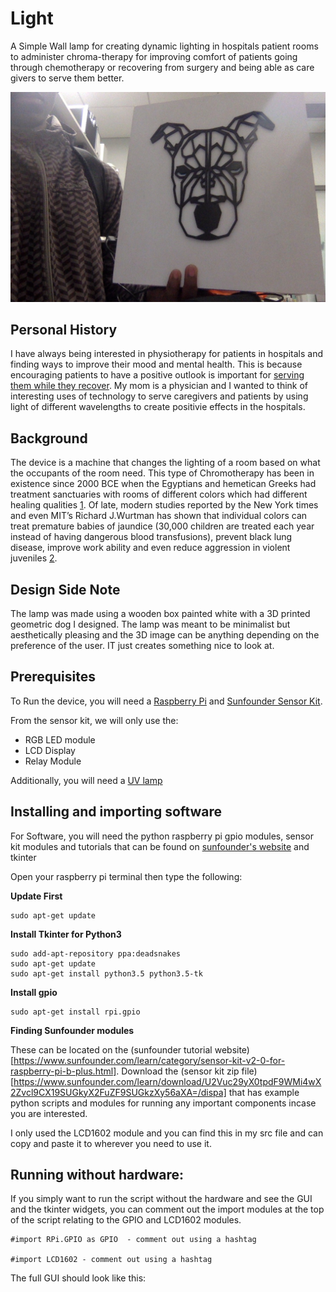 # Light

A Simple Wall lamp for creating dynamic lighting in hospitals patient rooms to administer chroma-therapy for improving comfort of patients going through chemotherapy or recovering from surgery and being able as care givers to serve them better.

![Full Wall Light Prototype. Emits light from the top](main.jpg)

## Personal History

I have always being interested in physiotherapy for patients in hospitals and finding ways to improve their mood and mental health. This is because encouraging patients to have a positive outlook is important for [serving them while they recover](https://www.nytimes.com/2017/03/27/well/live/positive-thinking-may-improve-health-and-extend-life.html). My mom is a physician and I wanted to think of interesting uses of technology to serve caregivers and patients by using light of different wavelengths to create positivie effects in the hospitals.

## Background

The device is a machine that changes the lighting of a room based on what the occupants of the room need. This type of Chromotherapy has been in existence since 2000 BCE when the Egyptians and hemetican Greeks had treatment sanctuaries with rooms of different colors which had different healing qualities [1](https://www.naturalnews.com/036483_light_therapy_health_science.html). Of late, modern studies reported by the New York times and even MIT’s Richard J.Wurtman has shown that individual colors can treat premature babies of jaundice (30,000 children are treated each year instead of having dangerous blood transfusions), prevent black lung disease, improve work ability and even reduce aggression in violent juveniles [2](https://www.naturalnews.com/036483_light_therapy_health_science.html). 

## Design Side Note

The lamp was made using a wooden box painted white with a 3D printed geometric dog I designed. The lamp was meant to be minimalist but aesthetically pleasing and the 3D image can be anything depending on the preference of the user. IT just creates something nice to look at.

## Prerequisites

To Run the device, you will need a [Raspberry Pi](https://www.amazon.com/Raspberry-Pi-MS-004-00000024-Model-Board/dp/B01LPLPBS8) and [Sunfounder Sensor Kit](https://www.sunfounder.com/rpi2-sensorv2.html). 

From the sensor kit, we will only use the:
* RGB LED module
* LCD Display
* Relay Module

Additionally, you will need a [UV lamp](https://www.amazon.com/Sterilization-Waterproof-Control-7-inch-Ultraviolet/dp/B07KVM9LSB/ref=sr_1_1_sspa?keywords=uvc+lamp+sunny+smell&qid=1557287755&s=gateway&sr=8-1-spell-spons&psc=1)

## Installing and importing software

For Software, you will need the python raspberry pi gpio modules, sensor kit modules and tutorials that can be found on [sunfounder's website](https://www.sunfounder.com/learn/category/sensor-kit-v2-0-for-raspberry-pi-b-plus.html) and tkinter

Open your raspberry pi terminal then type the following:

**Update First**

```
sudo apt-get update
```

**Install Tkinter for Python3**

```
sudo add-apt-repository ppa:deadsnakes
sudo apt-get update
sudo apt-get install python3.5 python3.5-tk
```
**Install gpio**

```
sudo apt-get install rpi.gpio
```

**Finding Sunfounder modules**

These can be located on the (sunfounder tutorial website)[https://www.sunfounder.com/learn/category/sensor-kit-v2-0-for-raspberry-pi-b-plus.html]. Download the (sensor kit zip file)[https://www.sunfounder.com/learn/download/U2Vuc29yX0tpdF9WMi4wX2Zvcl9CX19SUGkyX2FuZF9SUGkzXy56aXA=/dispa] that has example python scripts and modules for running any important components incase you are interested.

I only used the LCD1602 module and you can find this in my src file and can copy and paste it to wherever you need to use it.

## Running without hardware:

If you simply want to run the script without the hardware and see the GUI and the tkinter widgets, you can comment out the import modules at the top of the script relating to the GPIO and LCD1602 modules.

```
#import RPi.GPIO as GPIO  - comment out using a hashtag

#import LCD1602 - comment out using a hashtag
```

The full GUI should look like this:




